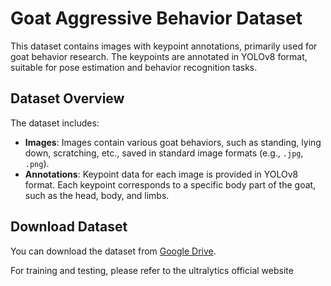 # Goat Aggressive Behavior Dataset

This dataset contains images with keypoint annotations, primarily used for goat behavior research. The keypoints are annotated in YOLOv8 format, suitable for pose estimation and behavior recognition tasks.

## Dataset Overview

The dataset includes:
- **Images**: Images contain various goat behaviors, such as standing, lying down, scratching, etc., saved in standard image formats (e.g., `.jpg`, `.png`).
- **Annotations**: Keypoint data for each image is provided in YOLOv8 format. Each keypoint corresponds to a specific body part of the goat, such as the head, body, and limbs.

## Download Dataset
You can download the dataset from [Google Drive](https://drive.google.com/file/d/187cL-Ow2AnzUBiuFIjFiFU2pFyEDxfo4/view?usp=drive_link).


For training and testing, please refer to the ultralytics official website
